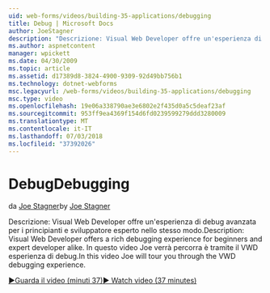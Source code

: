 ```yaml
---
uid: web-forms/videos/building-35-applications/debugging
title: Debug | Microsoft Docs
author: JoeStagner
description: "Descrizione: Visual Web Developer offre un'esperienza di debug avanzata per i principianti e sviluppatore esperto nello stesso modo. In questo video Joe verrà percorra è tramite il VW..."
ms.author: aspnetcontent
manager: wpickett
ms.date: 04/30/2009
ms.topic: article
ms.assetid: d17389d8-3824-4900-9309-92d49bb756b1
ms.technology: dotnet-webforms
msc.legacyurl: /web-forms/videos/building-35-applications/debugging
msc.type: video
ms.openlocfilehash: 19e06a338790ae3e6802e2f435d0a5c5deaf23af
ms.sourcegitcommit: 953ff9ea4369f154d6fd0239599279ddd3280009
ms.translationtype: MT
ms.contentlocale: it-IT
ms.lasthandoff: 07/03/2018
ms.locfileid: "37392026"
---
```

<a name="debugging"></a><span data-ttu-id="86d2c-104">Debug</span><span class="sxs-lookup"><span data-stu-id="86d2c-104">Debugging</span></span>
====================
<span data-ttu-id="86d2c-105">da [Joe Stagner](https://github.com/JoeStagner)</span><span class="sxs-lookup"><span data-stu-id="86d2c-105">by [Joe Stagner](https://github.com/JoeStagner)</span></span>

<span data-ttu-id="86d2c-106">Descrizione: Visual Web Developer offre un'esperienza di debug avanzata per i principianti e sviluppatore esperto nello stesso modo.</span><span class="sxs-lookup"><span data-stu-id="86d2c-106">Description: Visual Web Developer offers a rich debugging experience for beginners and expert developer alike.</span></span> <span data-ttu-id="86d2c-107">In questo video Joe verrà percorra è tramite il VWD esperienza di debug.</span><span class="sxs-lookup"><span data-stu-id="86d2c-107">In this video Joe will tour you through the VWD debugging experience.</span></span>

[<span data-ttu-id="86d2c-108">&#9654;Guarda il video (minuti 37)</span><span class="sxs-lookup"><span data-stu-id="86d2c-108">&#9654; Watch video (37 minutes)</span></span>](https://channel9.msdn.com/Blogs/ASP-NET-Site-Videos/debugging)
